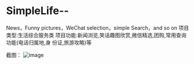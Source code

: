# SimpleLife--
News，Funny pictures，WeChat selection，simple Search，and so on
项目类型:生活综合服务类
项目功能:新闻浏览,笑话趣图欣赏,微信精选,团购,常用查询功能(电话归属地,身 份证,旅游攻略)等

截图：
![image](https://github.com/ilovemeoo/SimpleLife--/blob/master/pics/description.gif)
